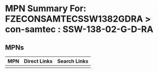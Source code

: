 



# MPN Summary For: FZECONSAMTECSSW1382GDRA > con-samtec : SSW-138-02-G-D-RA

## MPNs
  

|MPN|Direct Links|Search Links|
| :--- | :--- | :--- |
||||
